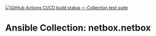 [![GitHub Actions CI/CD build status — Collection test suite](https://github.com/coll-test/netbox.netbox/workflows/Collection%20test%20suite/badge.svg?branch=master)](https://github.com/coll-test/netbox.netbox/actions?query=workflow%3A%22Collection%20test%20suite%22)

Ansible Collection: netbox.netbox
=================================================